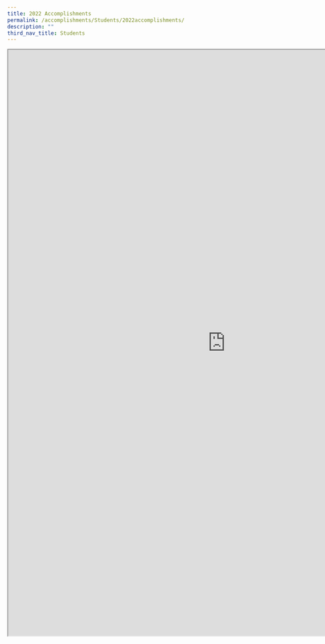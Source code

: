 ```yaml
---
title: 2022 Accomplishments
permalink: /accomplishments/Students/2022accomplishments/
description: ""
third_nav_title: Students
---
```

<iframe src="https://docs.google.com/document/d/e/2PACX-1vQ1ghr-CWmBWgtrDOoRgR-rIk4kOS0ZJuwJRjeaB8rAVP8IAZTG_8615PYYaiFb7TH3yFzpDMgAJZ62/pub?embedded=true" width=1000px height=1350px scrolling="no"></iframe>